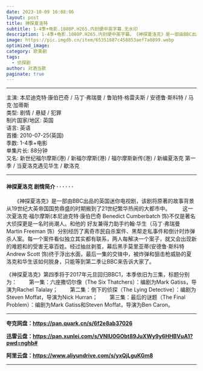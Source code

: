 ```yaml
---
date: 2023-10-09 16:08:06
layout: post
title: 神探夏洛特
subtitle: 1-4季+电影.1080P.H265.内封硬中英字幕.无水印
description: 1-4季+电影.1080P.H265.内封硬中英字幕。　《神探夏洛克》是一部由BBC出品的英国迷你电视剧，该剧将原著的故事背景从19世纪大英帝国国势鼎盛的时期搬到了21世纪繁华热闹的大都市中...
image: https://pic.imgdb.cn/item/65351887c458853aef7a0899.webp
optimized_image: 
category: 欧美剧
tags:
  - 侦探剧
author: 对酒当歌
paginate: true
---
```


---

主演: 本尼迪克特·康伯巴奇 / 马丁·弗瑞曼 / 鲁珀特·格雷夫斯 / 安德鲁·斯科特 / 马克·加蒂斯  
类型: 剧情 / 悬疑 / 犯罪  
制片国家/地区: 英国  
语言: 英语  
首播: 2010-07-25(英国)  
季数:  1-4季+电影  
单集片长: 88分钟  
又名: 新世纪福尔摩斯(港) / 新福尔摩斯(港) / 福尔摩斯新传(港) / 新编夏洛克 第一季 / 当夏洛克遇见华生 / 歇洛克  

---

#### 神探夏洛克  剧情简介 · · · · · ·

　　《神探夏洛克》是一部由BBC出品的英国迷你电视剧，该剧将原著的故事背景从19世纪大英帝国国势鼎盛的时期搬到了21世纪繁华热闹的大都市中。
　　这一次夏洛克·福尔摩斯(本尼迪克特·康伯巴奇 Benedict Cumberbatch 饰)不仅是著名大侦探更是一名时尚潮人。和他的 好友兼得力助手约翰·华生（马丁·弗瑞曼 Martin Freeman 饰）分别经历了离奇市民自杀案件、黑帮走私事件和倒计时炸弹杀人案。每一个案件看似独立其实都有联系，两人每解决一个案子，就又会出现新的难题和的受害无辜百姓。经过抽丝剥茧，幕后黑手莫里亚蒂(安德鲁·斯科特 Andrew Scott 饰)终于浮出水面，最后一集的交锋中，被炸弹和狙击枪威胁的夏洛克和华生该如何脱身，只能等到第二季让BBC来告诉大家了。

《神探夏洛克》第四季将于2017年元旦回归BBC1，本季依旧为三集，标题分别为：
　　第一集：六座撒切尔像（The Six Thatchers）：编剧为Mark Gatiss，导演为Rachel Talalay；
　　第二集：倒下的侦探（The Lying Detective）：编剧为Steven Moffat，导演为Nick Hurran；
　　第三集：最后的谜题（The Final Problem）：编剧为Mark Gatiss和Steven Moffat，导演为Ben Caron。

---

**夸克网盘：<https://pan.quark.cn/s/6f2e8ab37026>**

**迅雷云盘：<https://pan.xunlei.com/s/VNlU0GObt89JuXWy9y6HHBVuA1?pwd=nghb#>**

**阿里云盘：<https://www.aliyundrive.com/s/yxQjLguKGm8>**

---
